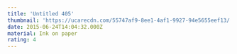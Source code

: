 ```yaml
---
title: 'Untitled 405'
thumbnail: 'https://ucarecdn.com/55747af9-8ee1-4af1-9927-94e5655eef13/'
date: 2015-06-24T14:04:32.000Z
material: Ink on paper
rating: 4
---
```

